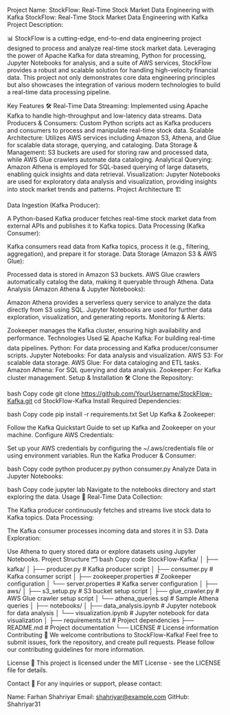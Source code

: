Project Name: StockFlow: Real-Time Stock Market Data Engineering with Kafka
 StockFlow: Real-Time Stock Market Data Engineering with Kafka
Project Description:

📊 StockFlow is a cutting-edge, end-to-end data engineering project designed to process and analyze real-time stock market data. Leveraging the power of Apache Kafka for data streaming, Python for processing, Jupyter Notebooks for analysis, and a suite of AWS services, StockFlow provides a robust and scalable solution for handling high-velocity financial data. This project not only demonstrates core data engineering principles but also showcases the integration of various modern technologies to build a real-time data processing pipeline.

Key Features 🛠️
Real-Time Data Streaming: 
 Implemented using Apache Kafka to handle high-throughput and low-latency data streams.
Data Producers & Consumers: 
 Custom Python scripts act as Kafka producers and consumers to process and manipulate real-time stock data.
Scalable Architecture: 
 Utilizes AWS services including Amazon S3, Athena, and Glue for scalable data storage, querying, and cataloging.
Data Storage & Management: 
 S3 buckets are used for storing raw and processed data, while AWS Glue crawlers automate data cataloging.
Analytical Querying: 
 Amazon Athena is employed for SQL-based querying of large datasets, enabling quick insights and data retrieval.
Visualization: 
 Jupyter Notebooks are used for exploratory data analysis and visualization, providing insights into stock market trends and patterns.
Project Architecture 🏗️


Data Ingestion (Kafka Producer):

 A Python-based Kafka producer fetches real-time stock market data from external APIs and publishes it to Kafka topics.
Data Processing (Kafka Consumer):

 Kafka consumers read data from Kafka topics, process it (e.g., filtering, aggregation), and prepare it for storage.
Data Storage (Amazon S3 & AWS Glue):

 Processed data is stored in Amazon S3 buckets.
 AWS Glue crawlers automatically catalog the data, making it queryable through Athena.
Data Analysis (Amazon Athena & Jupyter Notebooks):

 Amazon Athena provides a serverless query service to analyze the data directly from S3 using SQL.
 Jupyter Notebooks are used for further data exploration, visualization, and generating reports.
Monitoring & Alerts:

 Zookeeper manages the Kafka cluster, ensuring high availability and performance.
Technologies Used 💻
 Apache Kafka: For building real-time data pipelines.
 Python: For data processing and Kafka producer/consumer scripts.
 Jupyter Notebooks: For data analysis and visualization.
 AWS S3: For scalable data storage.
 AWS Glue: For data cataloging and ETL tasks.
 Amazon Athena: For SQL querying and data analysis.
 Zookeeper: For Kafka cluster management.
Setup & Installation 🛠️
Clone the Repository:

bash
Copy code
git clone https://github.com/YourUsername/StockFlow-Kafka.git
cd StockFlow-Kafka
Install Required Dependencies:

bash
Copy code
pip install -r requirements.txt
Set Up Kafka & Zookeeper:

Follow the Kafka Quickstart Guide to set up Kafka and Zookeeper on your machine.
Configure AWS Credentials:

Set up your AWS credentials by configuring the ~/.aws/credentials file or using environment variables.
Run the Kafka Producer & Consumer:

bash
Copy code
python producer.py
python consumer.py
Analyze Data in Jupyter Notebooks:

bash
Copy code
jupyter lab
Navigate to the notebooks directory and start exploring the data.
Usage 🎯
Real-Time Data Collection:

 The Kafka producer continuously fetches and streams live stock data to Kafka topics.
Data Processing:

 The Kafka consumer processes incoming data and stores it in S3.
Data Exploration:

 Use Athena to query stored data or explore datasets using Jupyter Notebooks.
Project Structure 🗂️
bash
Copy code
StockFlow-Kafka/
│
├── kafka/
│   ├── producer.py          # Kafka producer script
│   ├── consumer.py          # Kafka consumer script
│   ├── zookeeper.properties # Zookeeper configuration
│   └── server.properties    # Kafka server configuration
│
├── aws/
│   ├── s3_setup.py          # S3 bucket setup script
│   ├── glue_crawler.py      # AWS Glue crawler setup script
│   └── athena_queries.sql   # Sample Athena queries
│
├── notebooks/
│   ├── data_analysis.ipynb  # Jupyter notebook for data analysis
│   └── visualization.ipynb  # Jupyter notebook for data visualization
│
├── requirements.txt         # Project dependencies
├── README.md                # Project documentation
└── LICENSE                  # License information
Contributing 🤝
We welcome contributions to StockFlow-Kafka! Feel free to submit issues, fork the repository, and create pull requests. Please follow our contributing guidelines for more information.

License 📄
This project is licensed under the MIT License - see the LICENSE file for details.

Contact 📧
For any inquiries or support, please contact:

Name: Farhan Shahriyar
Email: shahriyar@example.com
GitHub: Shahriyar31
